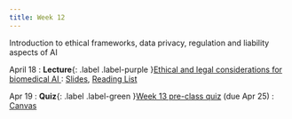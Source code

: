 ```yaml
---
title: Week 12
---
```


Introduction to ethical frameworks, data privacy, regulation and liability aspects of AI

April 18
: **Lecture**{: .label .label-purple }[Ethical and legal considerations for biomedical AI ](/BMI702/lectures/week14)
  : [Slides](#), [Reading List](/BMI702/lectures/week12)

Apr 19
: **Quiz**{: .label .label-green }[Week 13 pre-class quiz](#) (due Apr 25)
  : [Canvas](https://canvas.harvard.edu/courses/134015)

